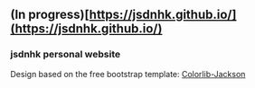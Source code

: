 ## (In progress)[https://jsdnhk.github.io/](https://jsdnhk.github.io/)

### jsdnhk personal website

Design based on the free bootstrap template: [Colorlib-Jackson](https://colorlib.com/wp/template/jackson/)
